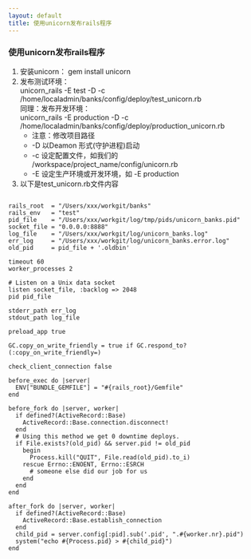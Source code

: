 ```yaml
---
layout: default
title: 使用unicorn发布rails程序
---
```


### 使用unicorn发布rails程序
1. 安装unicorn： gem install unicorn
2. 发布测试环境：<br>
   unicorn_rails -E test -D -c /home/localadmin/banks/config/deploy/test_unicorn.rb<br>
   同理：发布开发环境：<br>
   unicorn_rails -E production -D -c /home/localadmin/banks/config/deploy/production_unicorn.rb
   * 注意：修改项目路径
   * -D 以Deamon 形式(守护进程)启动
   * -c 设定配置文件，如我们的 /workspace/project_name/config/unicorn.rb
   * -E 设定生产环境或开发环境，如 -E production
3. 以下是test_unicorn.rb文件内容  
<pre>
<code>
rails_root  = "/Users/xxx/workgit/banks"
rails_env   = "test"
pid_file    = "/Users/xxx/workgit/log/tmp/pids/unicorn_banks.pid"
socket_file = "0.0.0.0:8888"
log_file    = "/Users/xxx/workgit/log/unicorn_banks.log"
err_log     = "/Users/xxx/workgit/log/unicorn_banks.error.log"
old_pid     = pid_file + '.oldbin'

timeout 60
worker_processes 2

# Listen on a Unix data socket
listen socket_file, :backlog => 2048
pid pid_file

stderr_path err_log
stdout_path log_file

preload_app true

GC.copy_on_write_friendly = true if GC.respond_to?(:copy_on_write_friendly=)

check_client_connection false

before_exec do |server|
  ENV["BUNDLE_GEMFILE"] = "#{rails_root}/Gemfile"
end

before_fork do |server, worker|
  if defined?(ActiveRecord::Base)
    ActiveRecord::Base.connection.disconnect!
  end
  # Using this method we get 0 downtime deploys.
  if File.exists?(old_pid) && server.pid != old_pid
    begin
      Process.kill("QUIT", File.read(old_pid).to_i)
    rescue Errno::ENOENT, Errno::ESRCH
      # someone else did our job for us
    end
  end
end

after_fork do |server, worker|
  if defined?(ActiveRecord::Base)
    ActiveRecord::Base.establish_connection
  end
  child_pid = server.config[:pid].sub('.pid', ".#{worker.nr}.pid")
  system("echo #{Process.pid} > #{child_pid}")
end
</code>
</pre>